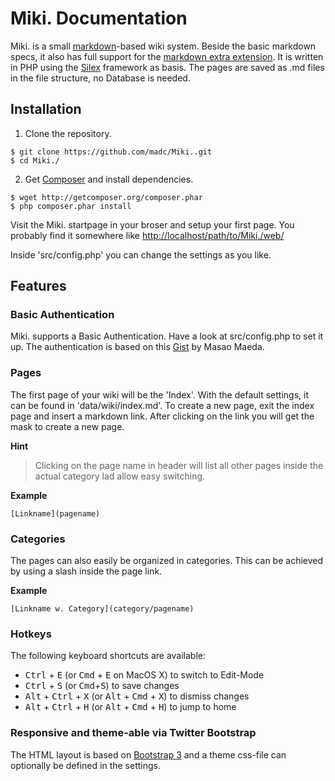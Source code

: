 # Miki. Documentation

Miki. is a small [markdown](http://daringfireball.net/projects/markdown/)-based wiki system. Beside the basic markdown specs, it also has full support for the [markdown extra extension](http://michelf.ca/projects/php-markdown/extra/). It is written in PHP using the [Silex](http://silex.sensiolabs.org/) framework as basis. The pages are saved as .md files in the file structure, no Database is needed.


## Installation

1) Clone the repository.
~~~
$ git clone https://github.com/madc/Miki..git
$ cd Miki./
~~~

2) Get [Composer](http://getcomposer.org) and install dependencies.
~~~
$ wget http://getcomposer.org/composer.phar
$ php composer.phar install
~~~

Visit the Miki. startpage in your broser and setup your first page. You probably find it somewhere like <http://localhost/path/to/Miki./web/>

Inside 'src/config.php' you can change the settings as you like.

## Features

### Basic Authentication

Miki. supports a Basic Authentication. Have a look at src/config.php to set it up.
The authentication is based on this [Gist](https://gist.github.com/1740012) by Masao Maeda.

### Pages

The first page of your wiki will be the 'Index'. With the default settings, it can be found in 'data/wiki/index.md'. To create a new page, exit the index page and insert a markdown link. After clicking on the link you will get the mask to create a new page.

**Hint**
>Clicking on the page name in header will list all other pages inside the actual category lad allow easy switching.

**Example**
~~~
[Linkname](pagename)
~~~

### Categories

The pages can also easily be organized in categories. This can be achieved by using a slash inside the page link.

**Example**
~~~
[Linkname w. Category](category/pagename)
~~~

### Hotkeys

The following keyboard shortcuts are available:

* <kbd>Ctrl</kbd> + <kbd>E</kbd> (or <kbd>Cmd</kbd> + <kbd>E</kbd> on MacOS X) to switch to Edit-Mode
* <kbd>Ctrl</kbd> + <kbd>S</kbd> (or <kbd>Cmd</kbd>+<kbd>S</kbd>) to save changes
* <kbd>Alt</kbd> + <kbd>Ctrl</kbd> + <kbd>X</kbd> (or <kbd>Alt</kbd> + <kbd>Cmd</kbd> + <kbd>X</kbd>) to dismiss changes
* <kbd>Alt</kbd> + <kbd>Ctrl</kbd> + <kbd>H</kbd> (or <kbd>Alt</kbd> + <kbd>Cmd</kbd> + <kbd>H</kbd>) to jump to home

### Responsive and theme-able via Twitter Bootstrap

The HTML layout is based on [Bootstrap 3](http://getbootstrap.com/) and a theme css-file can optionally be defined in the settings.
